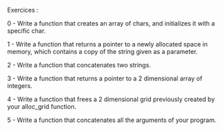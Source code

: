 Exercices :

0 - Write a function that creates an array of chars, and initializes it with a specific char.

1 - Write a function that returns a pointer to a newly allocated space in memory, which contains a copy of the 
string given as a parameter.

2 - Write a function that concatenates two strings.

3 - Write a function that returns a pointer to a 2 dimensional array of integers.

4 - Write a function that frees a 2 dimensional grid previously created by your alloc_grid function.

5 - Write a function that concatenates all the arguments of your program.

